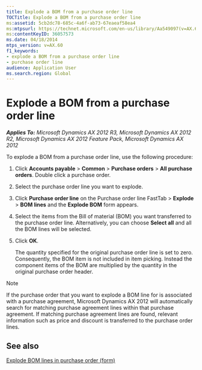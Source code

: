 ```yaml
---
title: Explode a BOM from a purchase order line
TOCTitle: Explode a BOM from a purchase order line
ms:assetid: 5cb2dc78-685c-4a6f-ab73-67eaeaf58ea4
ms:mtpsurl: https://technet.microsoft.com/en-us/library/Aa549097(v=AX.60)
ms:contentKeyID: 36057573
ms.date: 04/18/2014
mtps_version: v=AX.60
f1_keywords:
- explode a BOM from a purchase order line
- purchase order line
audience: Application User
ms.search.region: Global
---
```


# Explode a BOM from a purchase order line 


_**Applies To:** Microsoft Dynamics AX 2012 R3, Microsoft Dynamics AX 2012 R2, Microsoft Dynamics AX 2012 Feature Pack, Microsoft Dynamics AX 2012_

To explode a BOM from a purchase order line, use the following procedure:

1.  Click **Accounts payable** \> **Common** \> **Purchase orders** \> **All purchase orders**. Double click a purchase order.

2.  Select the purchase order line you want to explode.

3.  Click **Purchase order line** on the Purchase order line FastTab \> **Explode** \> **BOM lines** and the **Explode BOM** form appears.

4.  Select the items from the Bill of material (BOM) you want transferred to the purchase order line. Alternatively, you can choose **Select all** and all the BOM lines will be selected.

5.  Click **OK**.
    
    The quantity specified for the original purchase order line is set to zero. Consequently, the BOM item is not included in item picking. Instead the component items of the BOM are multiplied by the quantity in the original purchase order header.


> [!NOTE]
> <P>If the purchase order that you want to explode a BOM line for is associated with a purchase agreement, Microsoft Dynamics AX 2012 will automatically search for matching purchase agreement lines within that purchase agreement. If matching purchase agreement lines are found, relevant information such as price and discount is transferred to the purchase order lines.</P>



## See also

[Explode BOM lines in purchase order (form)](https://technet.microsoft.com/en-us/library/aa500727\(v=ax.60\))

  


